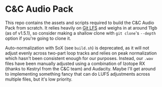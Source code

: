 # C&C Audio Pack

This repo contains the assets and scripts required to build the C&C
Audio Pack from scratch. It relies heavily on
[Git LFS](https://git-lfs.github.com/) and weighs in at around 11gb
(as of v1.5.1), so consider making a shallow clone with `git clone`'s
`--depth` option if you're going to clone it.

Auto-normalization with SoX (see `build.sh`) is deprecated, as it will
not adjust evenly across two-part loop tracks and relies on peak
normalization which hasn't been consistent enough for our purposes.
Instead, our `.wav` files have been manually adjusted using a
combination of Izotope RX (thanks to Kestryl from the C&C team) and
Audacity. Maybe I'll get around to implementing something fancy that can
do LUFS adjustments across multiple files, but it's low priority.
